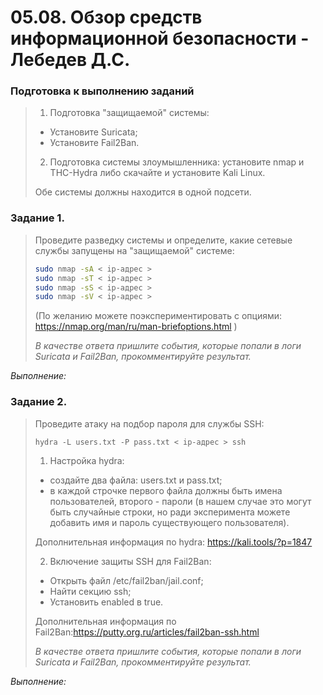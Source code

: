 # 05.08. Обзор средств информационной безопасности - Лебедев Д.С.

### Подготовка к выполнению заданий
> 1. Подготовка "защищаемой" системы:
> - Установите Suricata;
> - Установите Fail2Ban.
> 2. Подготовка системы злоумышленника: установите nmap и THC-Hydra либо скачайте и установите Kali Linux.
> 
> Обе системы должны находится в одной подсети.
### Задание 1.
> Проведите разведку системы и определите, какие сетевые службы запущены на "защищаемой" системе:
> 
> ```sh
> sudo nmap -sA < ip-адрес >
> sudo nmap -sT < ip-адрес >
> sudo nmap -sS < ip-адрес >
> sudo nmap -sV < ip-адрес >
> ```
> 
> (По желанию можете поэкспериментировать с опциями: https://nmap.org/man/ru/man-briefoptions.html )
> 
> *В качестве ответа пришлите события, которые попали в логи Suricata и Fail2Ban, прокомментируйте результат.*

*Выполнение:*  








### Задание 2.
> Проведите атаку на подбор пароля для службы SSH:
> ```
> hydra -L users.txt -P pass.txt < ip-адрес > ssh
> ```
> 
> 1. Настройка hydra:
> - создайте два файла: users.txt и pass.txt;
> - в каждой строчке первого файла должны быть имена пользователей, второго - пароли (в нашем случае это могут быть случайные строки, но ради эксперимента можете добавить имя и пароль существующего пользователя).
> 
> Дополнительная информация по hydra: https://kali.tools/?p=1847
> 
> 2. Включение защиты SSH для Fail2Ban:
> - Открыть файл /etc/fail2ban/jail.conf;
> - Найти секцию ssh;
> - Установить enabled в true.
> 
> Дополнительная информация по Fail2Ban:https://putty.org.ru/articles/fail2ban-ssh.html
> 
> *В качестве ответа пришлите события, которые попали в логи Suricata и Fail2Ban, прокомментируйте результат.*


*Выполнение:*  

